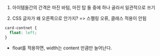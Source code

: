 1. 아이템들간의 간격은 마진 바텀, 마진 탑 둘 중에 하나 골라서 일관적으로 쓰기

2. CSS 글자가 왜 오른쪽으로 안가지? => 스펠링 오류, 클래스 적용이 안됨

```css
card-contnet {
  float: left;
}
```
- float를 적용하면, width는 content 만큼만 늘어난다.
